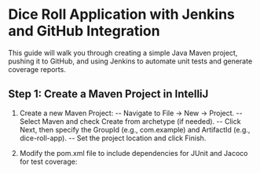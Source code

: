 # Dice Roll Application with Jenkins and GitHub Integration
This guide will walk you through creating a simple Java Maven project, pushing it to GitHub, and using Jenkins to automate unit tests and generate coverage reports.

## Step 1: Create a Maven Project in IntelliJ

1. Create a new Maven Project:
-- Navigate to File -> New -> Project.
-- Select Maven and check Create from archetype (if needed).
-- Click Next, then specify the GroupId (e.g., com.example) and ArtifactId (e.g., dice-roll-app).
-- Set the project location and click Finish.

2. Modify the pom.xml file to include dependencies for JUnit and Jacoco for test coverage:
